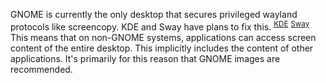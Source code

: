 GNOME is currently the only desktop that secures privileged wayland protocols like screencopy. KDE and Sway have plans to fix this. <sup>[KDE](https://invent.kde.org/plasma/xdg-desktop-portal-kde/-/issues/7)</sup> <sup>[Sway](https://github.com/swaywm/sway/issues/2333)</sup> This means that on non-GNOME systems, applications can access screen content of the entire desktop. This implicitly includes the content of other applications. It's primarily for this reason that GNOME images are recommended.
